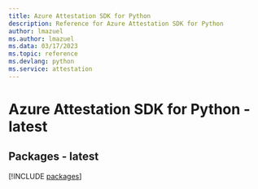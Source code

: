 ```yaml
---
title: Azure Attestation SDK for Python
description: Reference for Azure Attestation SDK for Python
author: lmazuel
ms.author: lmazuel
ms.data: 03/17/2023
ms.topic: reference
ms.devlang: python
ms.service: attestation
---
```

# Azure Attestation SDK for Python - latest
## Packages - latest
[!INCLUDE [packages](attestation-index.md)]